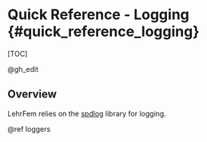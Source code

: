# Quick Reference - Logging {#quick_reference_logging}

[TOC]

@gh_edit

## Overview

LehrFem relies on the [spdlog](https://github.com/gabime/spdlog) library for logging.

@ref loggers
